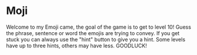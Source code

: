 # Moji
Welcome to my Emoji came, the goal of the game is to get to level 10! Guess the phrase, sentence or word the emojis are trying to convey. 
If you get stuck you can always use the "hint" button to give you a hint.
Some levels have up to three hints, others may have less. GOODLUCK!
